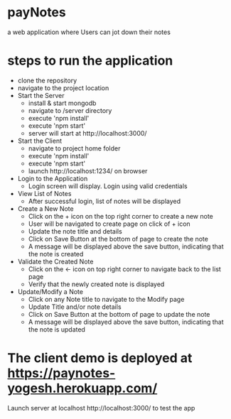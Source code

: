 # payNotes
a web application where Users can jot down their notes

# steps to run the application
- clone the repository
- navigate to the project location
- Start the Server
  - install & start mongodb
  - navigate to /server directory
  - execute 'npm install'
  - execute 'npm start'
  - server will start at http://localhost:3000/
- Start the Client
  - navigate to project home folder
  - execute 'npm install'
  - execute 'npm start'
  - launch http://localhost:1234/ on browser
- Login to the Application
  - Login screen will display. Login using valid credentials
- View List of Notes
  - After successful login, list of notes will be displayed
- Create a New Note
  - Click on the + icon on the top right corner to create a new note
  - User will be navigated to create page on click of + icon
  - Update the note title and details
  - Click on Save Button at the bottom of page to create the note
  - A message will be displayed above the save button, indicating that the note is created
- Validate the Created Note
  - Click on the <- icon on top right corner to navigate back to the list page
  - Verify that the newly created note is displayed 
- Update/Modify a Note
  - Click on any Note title to navigate to the Modify page
  - Update Title and/or note details 
  - Click on Save Button at the bottom of page to update the note
  - A message will be displayed above the save button, indicating that the note is updated

# The client demo is deployed at https://paynotes-yogesh.herokuapp.com/ 
  Launch server at localhost http://localhost:3000/ to test the app
